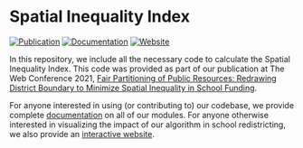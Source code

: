 # Spatial Inequality Index

[![Publication](https://img.shields.io/badge/Publication-The%20Web%20Conference%202021-critical)](https://nunomota.github.io/assets/papers/www2021.pdf)
[![Documentation](https://img.shields.io/badge/Documentation-v1.0-success)](https://nunomota.github.io/spatial-inequality/)
[![Website](https://img.shields.io/badge/Website-Operational-informational)](http://redistricting.mpi-sws.org)

In this repository, we include all the necessary code to calculate the Spatial Inequality Index. This code was provided as part of our publication at The Web Conference 2021, [Fair Partitioning of Public Resources: Redrawing District Boundary to Minimize Spatial Inequality in School Funding](https://nunomota.github.io/assets/papers/www2021.pdf).

For anyone interested in using (or contributing to) our codebase, we provide complete [documentation](https://nunomota.github.io/spatial-inequality/) on all of our modules. For anyone otherwise interested in visualizing the impact of our algorithm in school redistricting, we also provide an [interactive website](http://redistricting.mpi-sws.org).